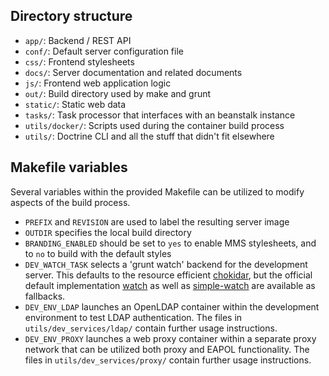 ## Directory structure
* `app/`: Backend / REST API
* `conf/`: Default server configuration file
* `css/`: Frontend stylesheets
* `docs/`: Server documentation and related documents
* `js/`: Frontend web application logic
* `out/`: Build directory used by make and grunt
* `static/`: Static web data
* `tasks/`: Task processor that interfaces with an beanstalk instance
* `utils/docker/`: Scripts used during the container build process
* `utils/`: Doctrine CLI and all the stuff that didn't fit elsewhere

## Makefile variables
Several variables within the provided Makefile can be utilized to modify aspects of the build process.
* `PREFIX` and `REVISION` are used to label the resulting server image
* `OUTDIR` specifies the local build directory
* `BRANDING_ENABLED` should be set to `yes` to enable MMS stylesheets, and to `no` to build with the default styles
* `DEV_WATCH_TASK` selects a 'grunt watch' backend for the development server. This defaults to the resource efficient [chokidar](https://www.npmjs.com/package/grunt-chokidar), but the official default implementation [watch](https://gruntjs.com/plugins/watch) as well as [simple-watch](https://www.npmjs.com/package/grunt-simple-watch) are available as fallbacks.
* `DEV_ENV_LDAP` launches an OpenLDAP container within the development environment to test LDAP authentication. The files in `utils/dev_services/ldap/` contain further usage instructions.
* `DEV_ENV_PROXY` launches a web proxy container within a separate proxy network that can be utilized both proxy and EAPOL functionality. The files in `utils/dev_services/proxy/` contain further usage instructions.